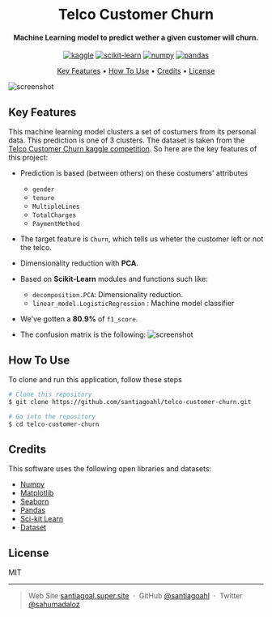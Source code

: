<h1 align="center">
  <br>

  <br>
Telco Customer Churn
  <br>
</h1>

<h4 align="center">Machine Learning model to predict wether a given customer will churn. 
</h4>

<p align="center">
  <a href='https://www.kaggle.com/' target="_blank"><img alt='kaggle' src='https://img.shields.io/badge/Kaggle-100000?style=for-the-badge&logo=kaggle&logoColor=37BAE8&labelColor=BEFDFF&color=37BAE8'/></a> <a href='https://github.com/shivamkapasia0' target="_blank"><img alt='scikit-learn' src='https://img.shields.io/badge/scikit-learn-100000?style=for-the-badge&logo=scikit-learn&logoColor=FFFFFF&labelColor=FF6A00&color=1882EA'/></a> <a href='https://numpy.org/' target="_blank"><img alt='numpy' src='https://img.shields.io/badge/Numpy-100000?style=for-the-badge&logo=numpy&logoColor=0250BD&labelColor=8BBFEA&color=B1DCFF'/></a>  <a href='https://pandas.pydata.org/' target="_blank"><img alt='pandas' src='https://img.shields.io/badge/pandas-100000?style=for-the-badge&logo=pandas&logoColor=2D0090&labelColor=9D7BEA&color=D2C0FA'/></a>
</p>

<p align="center">
  <a href="#key-features">Key Features</a> •
  <a href="#how-to-use">How To Use</a> •
  <a href="#credits">Credits</a> •
  <a href="#license">License</a> 
</p>

![screenshot](https://miro.medium.com/max/1104/0*6hXwLKd67L__lTsg.png)

## Key Features

This machine learning model clusters a set of costumers from its personal data. This prediction is one of 3 clusters. The dataset is taken from the [Telco Customer Churn kaggle competition](https://www.kaggle.com/datasets/blastchar/telco-customer-churn). So here are the key features of this project:

* Prediction is based (between others) on these costumers' attributes

	* `gender`
	* `tenure`
	* `MultipleLines`
	* `TotalCharges`
	* `PaymentMethod`

* The target feature is `Churn`, which tells us wheter the customer left or not the telco.

* Dimensionality reduction with **PCA**.
* Based on **Scikit-Learn** modules and functions such like:
  - `decomposition.PCA`: Dimensionality reduction.
  -  `linear_model.LogisticRegression` : Machine model classifier

* We've gotten a **80.9%** of `f1_score`.
* The confusion matrix is the following:
![screenshot](https://winter-anchovy-50e.notion.site/image/https%3A%2F%2Fs3-us-west-2.amazonaws.com%2Fsecure.notion-static.com%2F434aac0d-d773-436f-a3ea-8e7f2f577be4%2FUntitled.png?id=afd281e0-70cb-4bbc-a249-151e50e4f77b&table=block&spaceId=12eea25e-0790-4a8f-aa1c-b60f93c02da2&width=640&userId=&cache=v2)
## How To Use

To clone and run this application, follow these steps

```bash
# Clone this repository
$ git clone https://github.com/santiagoahl/telco-customer-churn.git

# Go into the repository
$ cd telco-customer-churn

```

## Credits
This software uses the following open libraries and datasets:


- [Numpy](http://electron.atom.io/)
- [Matplotlib](https://nodejs.org/)
- [Seaborn](https://github.com/chjj/marked)
- [Pandas](http://showdownjs.github.io/showdown/)
- [Sci-kit Learn](http://codemirror.net/)
- [Dataset](https://www.kaggle.com/datasets/blastchar/telco-customer-churn/download?datasetVersionNumber=1)


## License

MIT

---

> Web Site [santiagoal.super.site](https://santiagoal.super.site/) &nbsp;&middot;&nbsp;
> GitHub [@santiagoahl](https://github.com/santiagoahl) &nbsp;&middot;&nbsp;
> Twitter [@sahumadaloz](https://twitter.com/sahumadaloz)
